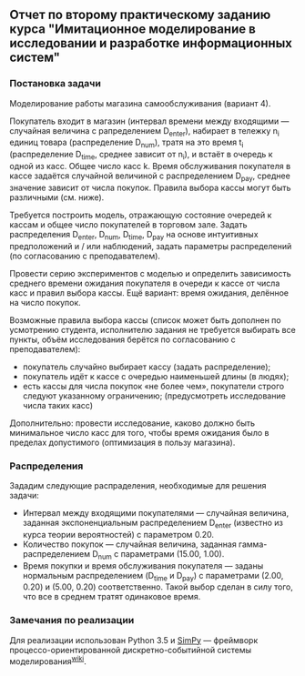 ## Отчет по второму практическому заданию курса "Имитационное моделирование в исследовании и разработке информационных систем"

### Постановка задачи
Моделирование работы магазина самообслуживания (вариант 4).

Покупатель входит в магазин (интервал времени между входящими — случайная величина с рапределением D<sub>enter</sub>), набирает в тележку n<sub>i</sub> единиц товара (распределение D<sub>num</sub>), тратя на это время t<sub>i</sub> (распределение D<sub>time</sub>, среднее зависит от n<sub>i</sub>), и встаёт в очередь к одной из касс. Общее число касс k. Время обслуживания покупателя в кассе задаётся случайной величиной с распределением D<sub>pay</sub>, среднее значение зависит от числа покупок. Правила выбора кассы могут быть различными (см. ниже).

Требуется построить модель, отражающую состояние очередей к кассам и общее число покупателей в торговом зале. Задать распределения D<sub>enter</sub>, D<sub>num</sub>, D<sub>time</sub>, D<sub>pay</sub> на основе интуитивных предположений и / или наблюдений, задать параметры распределений (по согласованию с преподавателем).

Провести серию экспериментов с моделью и определить зависимость среднего времени ожидания покупателя в очереди к кассе от числа касс и правил выбора кассы. Ещё вариант: время ожидания, делённое на число покупок.

Возможные правила выбора кассы (список может быть дополнен по усмотрению студента,  исполнителю задания не требуется выбирать  все пункты, объём исследования берётся по  согласованию с преподавателем):
* покупатель случайно выбирает кассу (задать распределение);
* покупатель идёт к кассе с очередью наименьшей длины (в людях);
* есть кассы для числа покупок «не более чем», покупатели строго следуют указанному ограничению; (предусмотреть исследование числа таких касс)

Дополнительно: провести исследование, каково должно быть  минимальное число касс для того, чтобы время ожидания было в пределах допустимого (оптимизация в пользу магазина).

### Распределения
Зададим следующие распраделения, необходимые для решения задачи:
* Интервал между входящими покупателями — случайная величина, заданная экспоненциальным распределением D<sub>enter</sub> (известно из курса теории вероятностей) с параметром 0.20.
* Количество покупок — случайная величина, заданная гамма-распределением D<sub>num</sub> с параметрами (15.00, 1.00).
* Время покупки и время обслуживания покупателя — заданы нормальным распределением (D<sub>time</sub> и D<sub>pay</sub>) с параметрами (2.00, 0.20) и (5.00, 0.20) соответственно. Такой выбор сделан в силу того, что все в среднем тратят одинаковое время.

### Замечания по реализации
Для реализации использован Python 3.5 и [SimPy](https://simpy.readthedocs.io/) — фреймворк процессо-ориентированной дискретно-событийной системы моделирования<sup>[wiki](https://ru.wikipedia.org/wiki/SimPy)</sup>.
